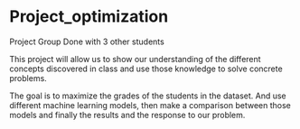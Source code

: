 # Project_optimization

Project Group Done with 3 other students

This project will allow us to show our understanding of the different
concepts discovered in class and use those knowledge to solve concrete problems.

The goal is to maximize the grades of the students in the dataset. And use different machine learning 
models, then make a comparison between those models and finally the results and the response to our problem.
